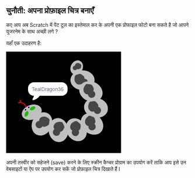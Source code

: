 ## चुनौती: अपना प्रोफ़ाइल चित्र बनाएँ

कए आप अब Scratch में पेंट टूल का इस्तेमाल कर के अपनी एक प्रोफाइल फोटो बना सकते है जो आपने यूजरनेम के साथ अच्छी लगे ?

यहाँ एक उदाहरण है:

![एक प्रोफ़ाइल चित्र का उदाहरण](images/usernames-picture.png)

अपनी तस्वीर को सहेजने (save) करने के लिए स्क्रीन कैप्चर प्रोग्राम का उपयोग करें ताकि आप इसे उन वेबसाइटों या ऐप पर उपयोग कर सकें जो प्रोफ़ाइल चित्र दिखाते हैं I